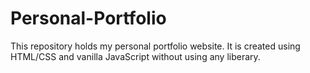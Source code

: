 # Personal-Portfolio
This repository holds my personal portfolio website. It is created using HTML/CSS and vanilla JavaScript without using any liberary.
